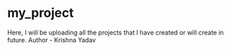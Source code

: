 # my_project
Here, I will be uploading all the projects that I have created or will create in future.
Author - Krishna Yadav
